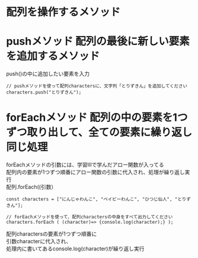 # 配列を操作するメソッド  
# pushメソッド 配列の最後に新しい要素を追加するメソッド  
push()の中に追加したい要素を入力  
```
// pushメソッドを使って配列charactersに、文字列「とりずきん」を追加してください
characters.push("とりずきん");
```
# forEachメソッド 配列の中の要素を1つずつ取り出して、全ての要素に繰り返し同じ処理  
forEachメソッドの引数には、学習Ⅲで学んだアロー関数が入ってる  
配列内の要素が1つずつ順番にアロー関数の引数に代入され、処理が繰り返し実行  
配列.forEach((引数）
```
const characters = ["にんじゃわんこ", "ベイビーわんこ", "ひつじ仙人", "とりずきん"];

// forEachメソッドを使って、配列charactersの中身をすべて出力してください
characters.forEach ( (character)=> {console.log(character);} );
```
配列charactersの要素が1つずつ順番に  
引数characterに代入され、  
処理内に書いてあるconsole.log(character)が繰り返し実行  
